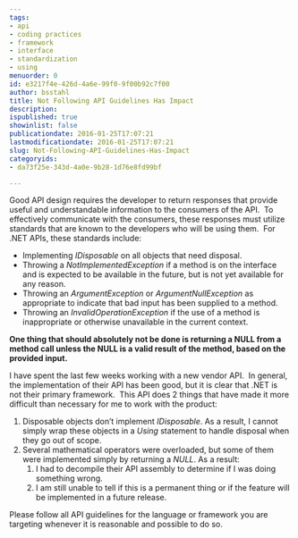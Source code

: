 ```yaml
---
tags:
- api
- coding practices
- framework
- interface
- standardization
- using
menuorder: 0
id: e3217f4e-426d-4a6e-99f0-9f00b92c7f00
author: bsstahl
title: Not Following API Guidelines Has Impact
description: 
ispublished: true
showinlist: false
publicationdate: 2016-01-25T17:07:21
lastmodificationdate: 2016-01-25T17:07:21
slug: Not-Following-API-Guidelines-Has-Impact
categoryids:
- da73f25e-343d-4a0e-9b28-1d76e8fd99bf

---
```


Good API design requires the developer to return responses that provide useful and understandable information to the consumers of the API.  To effectively communicate with the consumers, these responses must utilize standards that are known to the developers who will be using them.  For .NET APIs, these standards include:

- Implementing *IDisposable* on all objects that need disposal.
- Throwing a *NotImplementedException* if a method is on the interface and is expected to be available in the future, but is not yet available for any reason.
- Throwing an *ArgumentException* or *ArgumentNullException* as appropriate to indicate that bad input has been supplied to a method.
- Throwing an *InvalidOperationException* if the use of a method is inappropriate or otherwise unavailable in the current context.


**One thing that should absolutely not be done is returning a NULL from a method call unless the NULL is a valid result of the method, based on the provided input.**

I have spent the last few weeks working with a new vendor API.  In general, the implementation of their API has been good, but it is clear that .NET is not their primary framework.  This API does 2 things that have made it more difficult than necessary for me to work with the product:

1. Disposable objects don’t implement *IDisposable*. As a result, I cannot simply wrap these objects in a *Using* statement to handle disposal when they go out of scope.
2. Several mathematical operators were overloaded, but some of them were implemented simply by returning a *NULL*. As a result:
    1. I had to decompile their API assembly to determine if I was doing something wrong.
    2. I am still unable to tell if this is a permanent thing or if the feature will be implemented in a future release.


Please follow all API guidelines for the language or framework you are targeting whenever it is reasonable and possible to do so.

